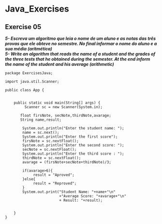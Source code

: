 # Java_Exercises
## Exercise 05
***5- Escreva um algoritmo que leia o nome de um aluno e as notas das três provas que ele obteve no semestre. No final informar o nome do aluno e a sua média (aritmética)***<br>
***5- Write an algorithm that reads the name of a student and the grades of the three tests that he obtained during the semester. At the end inform the name of the student and his average (arithmetic)***
``` 
package ExercisesJava;

import java.util.Scanner;

public class App {
    

    public static void main(String[] args) {
         Scanner sc = new Scanner(System.in);
        
       float firsNote, secNote,thirdNote,avarage;
       String name,result;
        
        System.out.println("Enter the student name: ");
        name = sc.next();
        System.out.println("Enter the first score");
        firsNote = sc.nextFloat();
        System.out.println("Enter the second score: ");
        secNote = sc.nextFloat();
        System.out.println("Enter the third score : ");
        thirdNote = sc.nextFloat();
        avarage = (firsNote+secNote+thirdNote)/3;
        
        if(avarage>6){
             result = "Aproved";
        }else{
             result = "Reproved";
        }      
        System.out.print("Student Name: "+name+"\n"
                         +"Average Score: "+avarage+"\n"
                         + Result: "+result);
        
        
    }
}

```
